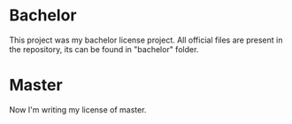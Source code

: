 # Bachelor

This project was my bachelor license project. All official files are present in 
the repository, its can be found in "bachelor" folder.

# Master

Now I'm writing my license of master.